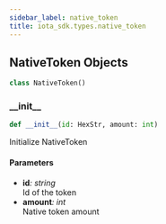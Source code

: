 ```yaml
---
sidebar_label: native_token
title: iota_sdk.types.native_token
---
```


## NativeToken Objects

```python
class NativeToken()
```

### \_\_init\_\_

```python
def __init__(id: HexStr, amount: int)
```

Initialize NativeToken

#### Parameters

- **id**_: string_  
   Id of the token
- **amount**_: int_  
   Native token amount
